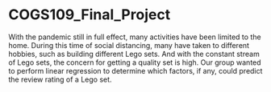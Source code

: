 # COGS109_Final_Project

With the pandemic still in full effect, many activities have been limited to the home. During this time of social distancing, many have taken to different hobbies, such as building different Lego sets. And with the constant stream of Lego sets, the concern for getting a quality set is high. Our group wanted to perform linear regression to determine which factors, if any, could predict the review rating of a Lego set. 
